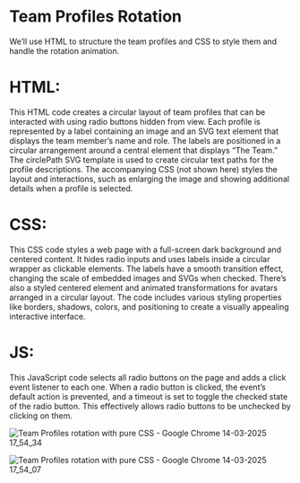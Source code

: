 <h1>Team Profiles Rotation</h1>

<p>We’ll use HTML to structure the team profiles and CSS to style them and handle the rotation animation.</p>

<h1>HTML:</h1>
This HTML code creates a circular layout of team profiles that can be interacted with using radio buttons hidden from view.
Each profile is represented by a label containing an image and an SVG text element that displays the team member’s name and role. 
The labels are positioned in a circular arrangement around a central element that displays “The Team.” 
The circlePath SVG template is used to create circular text paths for the profile descriptions.
The accompanying CSS (not shown here) styles the layout and interactions, such as enlarging the image and showing additional details when a profile is selected.

<h1>CSS:</h1>
This CSS code styles a web page with a full-screen dark background and centered content. It hides radio inputs and uses labels inside a circular wrapper as clickable elements. 
The labels have a smooth transition effect, changing the scale of embedded images and SVGs when checked. There’s also a styled centered element and animated transformations for avatars arranged in a circular layout. 
The code includes various styling properties like borders, shadows, colors, and positioning to create a visually appealing interactive interface.

<h1>JS:</h1>
This JavaScript code selects all radio buttons on the page and adds a click event listener to each one. 
When a radio button is clicked, the event’s default action is prevented, and a timeout is set to toggle the checked state of the radio button. 
This effectively allows radio buttons to be unchecked by clicking on them.

![Team Profiles rotation with pure CSS - Google Chrome 14-03-2025 17_54_34](https://github.com/user-attachments/assets/9588c5cd-fbaa-4b36-ba90-2c2becfe157b)

![Team Profiles rotation with pure CSS - Google Chrome 14-03-2025 17_54_07](https://github.com/user-attachments/assets/caf35b49-50b7-4d36-9065-eae9be782732)

